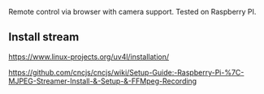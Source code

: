 Remote control via browser with camera support. Tested on Raspberry PI.


## Install stream

https://www.linux-projects.org/uv4l/installation/

https://github.com/cncjs/cncjs/wiki/Setup-Guide:-Raspberry-Pi-%7C-MJPEG-Streamer-Install-&-Setup-&-FFMpeg-Recording

